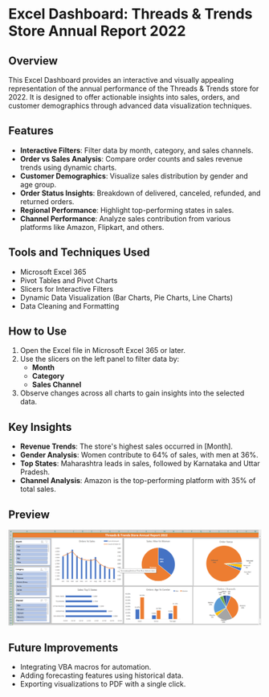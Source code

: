 # Excel Dashboard: Threads & Trends Store Annual Report 2022

## Overview
This Excel Dashboard provides an interactive and visually appealing representation of the annual performance of the Threads & Trends store for 2022. It is designed to offer actionable insights into sales, orders, and customer demographics through advanced data visualization techniques.

## Features
- **Interactive Filters**: Filter data by month, category, and sales channels.
- **Order vs Sales Analysis**: Compare order counts and sales revenue trends using dynamic charts.
- **Customer Demographics**: Visualize sales distribution by gender and age group.
- **Order Status Insights**: Breakdown of delivered, canceled, refunded, and returned orders.
- **Regional Performance**: Highlight top-performing states in sales.
- **Channel Performance**: Analyze sales contribution from various platforms like Amazon, Flipkart, and others.

## Tools and Techniques Used
- Microsoft Excel 365
- Pivot Tables and Pivot Charts
- Slicers for Interactive Filters
- Dynamic Data Visualization (Bar Charts, Pie Charts, Line Charts)
- Data Cleaning and Formatting

## How to Use
1. Open the Excel file in Microsoft Excel 365 or later.
2. Use the slicers on the left panel to filter data by:
   - **Month**
   - **Category**
   - **Sales Channel**
3. Observe changes across all charts to gain insights into the selected data.

## Key Insights
- **Revenue Trends**: The store's highest sales occurred in [Month].
- **Gender Analysis**: Women contribute to 64% of sales, with men at 36%.
- **Top States**: Maharashtra leads in sales, followed by Karnataka and Uttar Pradesh.
- **Channel Analysis**: Amazon is the top-performing platform with 35% of total sales.

## Preview
![Dashboard Preview](dashboard.png)

## Future Improvements
- Integrating VBA macros for automation.
- Adding forecasting features using historical data.
- Exporting visualizations to PDF with a single click.
